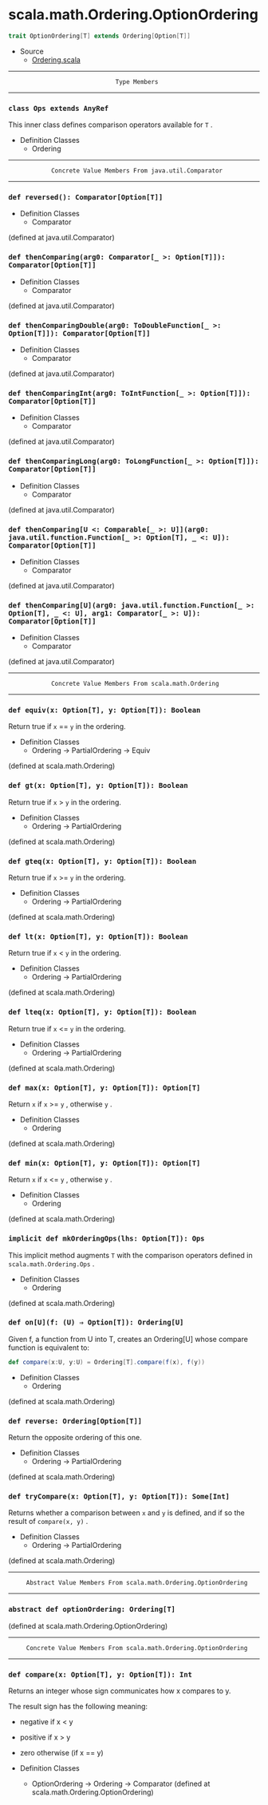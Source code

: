 
#                      scala.math.Ordering.OptionOrdering                      #

```scala
trait OptionOrdering[T] extends Ordering[Option[T]]
```

* Source
  * [Ordering.scala](https://github.com/scala/scala/tree/6d09a1ba5f/src/library/scala/math/Ordering.scala#L1)


--------------------------------------------------------------------------------
                                  Type Members
--------------------------------------------------------------------------------


### `class Ops extends AnyRef`                                               ###

This inner class defines comparison operators available for `T` .

* Definition Classes
  * Ordering


--------------------------------------------------------------------------------
                Concrete Value Members From java.util.Comparator
--------------------------------------------------------------------------------


### `def reversed(): Comparator[Option[T]]`                                  ###

* Definition Classes
  * Comparator

(defined at java.util.Comparator)


### `def thenComparing(arg0: Comparator[_ >: Option[T]]): Comparator[Option[T]]` ###

* Definition Classes
  * Comparator

(defined at java.util.Comparator)


### `def thenComparingDouble(arg0: ToDoubleFunction[_ >: Option[T]]): Comparator[Option[T]]` ###

* Definition Classes
  * Comparator

(defined at java.util.Comparator)


### `def thenComparingInt(arg0: ToIntFunction[_ >: Option[T]]): Comparator[Option[T]]` ###

* Definition Classes
  * Comparator

(defined at java.util.Comparator)


### `def thenComparingLong(arg0: ToLongFunction[_ >: Option[T]]): Comparator[Option[T]]` ###

* Definition Classes
  * Comparator

(defined at java.util.Comparator)


### `def thenComparing[U <: Comparable[_ >: U]](arg0: java.util.function.Function[_ >: Option[T], _ <: U]): Comparator[Option[T]]` ###

* Definition Classes
  * Comparator

(defined at java.util.Comparator)


### `def thenComparing[U](arg0: java.util.function.Function[_ >: Option[T], _ <: U], arg1: Comparator[_ >: U]): Comparator[Option[T]]` ###

* Definition Classes
  * Comparator

(defined at java.util.Comparator)


--------------------------------------------------------------------------------
                Concrete Value Members From scala.math.Ordering
--------------------------------------------------------------------------------


### `def equiv(x: Option[T], y: Option[T]): Boolean`                         ###

Return true if `x` == `y` in the ordering.

* Definition Classes
  * Ordering → PartialOrdering → Equiv

(defined at scala.math.Ordering)


### `def gt(x: Option[T], y: Option[T]): Boolean`                            ###

Return true if `x` > `y` in the ordering.

* Definition Classes
  * Ordering → PartialOrdering

(defined at scala.math.Ordering)


### `def gteq(x: Option[T], y: Option[T]): Boolean`                          ###

Return true if `x` >= `y` in the ordering.

* Definition Classes
  * Ordering → PartialOrdering

(defined at scala.math.Ordering)


### `def lt(x: Option[T], y: Option[T]): Boolean`                            ###

Return true if `x` < `y` in the ordering.

* Definition Classes
  * Ordering → PartialOrdering

(defined at scala.math.Ordering)


### `def lteq(x: Option[T], y: Option[T]): Boolean`                          ###

Return true if `x` <= `y` in the ordering.

* Definition Classes
  * Ordering → PartialOrdering

(defined at scala.math.Ordering)


### `def max(x: Option[T], y: Option[T]): Option[T]`                         ###

Return `x` if `x` >= `y` , otherwise `y` .

* Definition Classes
  * Ordering

(defined at scala.math.Ordering)


### `def min(x: Option[T], y: Option[T]): Option[T]`                         ###

Return `x` if `x` <= `y` , otherwise `y` .

* Definition Classes
  * Ordering

(defined at scala.math.Ordering)


### `implicit def mkOrderingOps(lhs: Option[T]): Ops`                        ###

This implicit method augments `T` with the comparison operators defined in
 `scala.math.Ordering.Ops` .

* Definition Classes
  * Ordering

(defined at scala.math.Ordering)


### `def on[U](f: (U) ⇒ Option[T]): Ordering[U]`                             ###

Given f, a function from U into T, creates an Ordering[U] whose compare function
is equivalent to:

```scala
def compare(x:U, y:U) = Ordering[T].compare(f(x), f(y))
```

* Definition Classes
  * Ordering

(defined at scala.math.Ordering)


### `def reverse: Ordering[Option[T]]`                                       ###

Return the opposite ordering of this one.

* Definition Classes
  * Ordering → PartialOrdering

(defined at scala.math.Ordering)


### `def tryCompare(x: Option[T], y: Option[T]): Some[Int]`                  ###

Returns whether a comparison between `x` and `y` is defined, and if so the
result of `compare(x, y)` .

* Definition Classes
  * Ordering → PartialOrdering

(defined at scala.math.Ordering)


--------------------------------------------------------------------------------
         Abstract Value Members From scala.math.Ordering.OptionOrdering
--------------------------------------------------------------------------------


### `abstract def optionOrdering: Ordering[T]`                               ###

(defined at scala.math.Ordering.OptionOrdering)


--------------------------------------------------------------------------------
         Concrete Value Members From scala.math.Ordering.OptionOrdering
--------------------------------------------------------------------------------


### `def compare(x: Option[T], y: Option[T]): Int`                           ###

Returns an integer whose sign communicates how x compares to y.

The result sign has the following meaning:

* negative if x < y
* positive if x > y
* zero otherwise (if x == y)

* Definition Classes
  * OptionOrdering → Ordering → Comparator
(defined at scala.math.Ordering.OptionOrdering)
